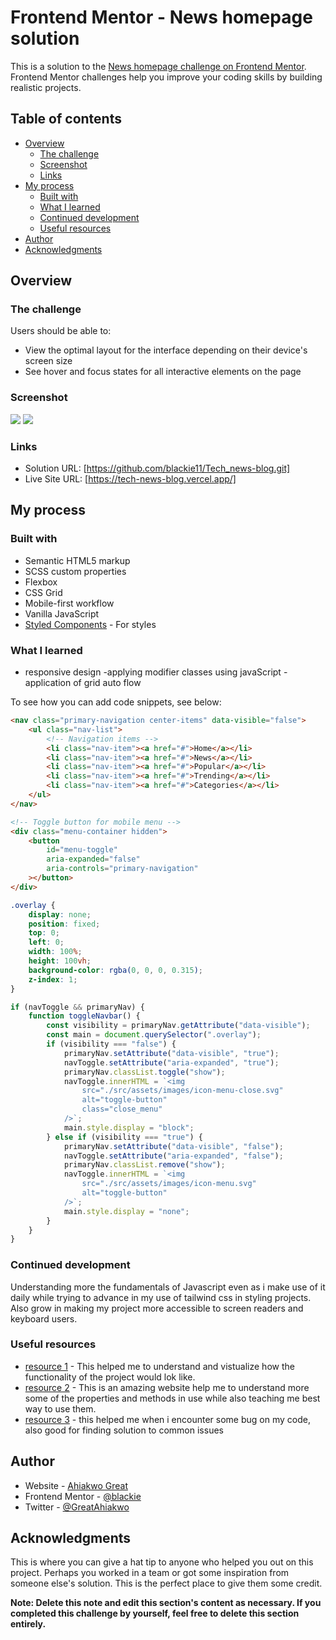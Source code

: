 # Frontend Mentor - News homepage solution

This is a solution to the [News homepage challenge on Frontend Mentor](https://www.frontendmentor.io/challenges/news-homepage-H6SWTa1MFl). Frontend Mentor challenges help you improve your coding skills by building realistic projects.

## Table of contents

-   [Overview](#overview)
    -   [The challenge](#the-challenge)
    -   [Screenshot](#screenshot)
    -   [Links](#links)
-   [My process](#my-process)
    -   [Built with](#built-with)
    -   [What I learned](#what-i-learned)
    -   [Continued development](#continued-development)
    -   [Useful resources](#useful-resources)
-   [Author](#author)
-   [Acknowledgments](#acknowledgments)

## Overview

### The challenge

Users should be able to:

-   View the optimal layout for the interface depending on their device's screen size
-   See hover and focus states for all interactive elements on the page

### Screenshot

![](./src/assets/images/Screen%20Shot%202024-03-15%20at%2015.38.55.png)
![](./src/assets/images/Screen%20Shot%202024-03-15%20at%2015.38.07.png)

### Links

-   Solution URL: [https://github.com/blackie11/Tech_news-blog.git]
-   Live Site URL: [https://tech-news-blog.vercel.app/]

## My process

### Built with

-   Semantic HTML5 markup
-   SCSS custom properties
-   Flexbox
-   CSS Grid
-   Mobile-first workflow
-   Vanilla JavaScript
-   [Styled Components](https://styled-components.com/) - For styles

### What I learned

-   responsive design
    -applying modifier classes using javaScript
    -application of grid auto flow

To see how you can add code snippets, see below:

```html
<nav class="primary-navigation center-items" data-visible="false">
    <ul class="nav-list">
        <!-- Navigation items -->
        <li class="nav-item"><a href="#">Home</a></li>
        <li class="nav-item"><a href="#">News</a></li>
        <li class="nav-item"><a href="#">Popular</a></li>
        <li class="nav-item"><a href="#">Trending</a></li>
        <li class="nav-item"><a href="#">Categories</a></li>
    </ul>
</nav>

<!-- Toggle button for mobile menu -->
<div class="menu-container hidden">
    <button
        id="menu-toggle"
        aria-expanded="false"
        aria-controls="primary-navigation"
    ></button>
</div>
```

```css
.overlay {
    display: none;
    position: fixed;
    top: 0;
    left: 0;
    width: 100%;
    height: 100vh;
    background-color: rgba(0, 0, 0, 0.315);
    z-index: 1;
}
```

```js
if (navToggle && primaryNav) {
    function toggleNavbar() {
        const visibility = primaryNav.getAttribute("data-visible");
        const main = document.querySelector(".overlay");
        if (visibility === "false") {
            primaryNav.setAttribute("data-visible", "true");
            navToggle.setAttribute("aria-expanded", "true");
            primaryNav.classList.toggle("show");
            navToggle.innerHTML = `<img
                src="./src/assets/images/icon-menu-close.svg"
                alt="toggle-button"
                class="close_menu"
            />`;
            main.style.display = "block";
        } else if (visibility === "true") {
            primaryNav.setAttribute("data-visible", "false");
            navToggle.setAttribute("aria-expanded", "false");
            primaryNav.classList.remove("show");
            navToggle.innerHTML = `<img
                src="./src/assets/images/icon-menu.svg"
                alt="toggle-button"
            />`;
            main.style.display = "none";
        }
    }
}
```

### Continued development

Understanding more the fundamentals of Javascript even as i make use of it daily while trying to advance in my use of tailwind css in styling projects.
Also grow in making my project more accessible to screen readers and keyboard users.

### Useful resources

-   [ resource 1](https://www.youtube.com) - This helped me to understand and vistualize how the functionality of the project would lok like.
-   [resource 2](https://www.w3school.com) - This is an amazing website help me to understand more some of the properties and methods in use while also teaching me best way to use them.
-   [resource 3](https://www.stackoverflow.com) - this helped me when i encounter some bug on my code, also good for finding solution to common issues

## Author

-   Website - [Ahiakwo Great](https://blackie-portfolio.vercel.app/)
-   Frontend Mentor - [@blackie](https://www.frontendmentor.io/profile/blackie)
-   Twitter - [@GreatAhiakwo](https://www.twitter.com/@GreatAhiakwo)

## Acknowledgments

This is where you can give a hat tip to anyone who helped you out on this project. Perhaps you worked in a team or got some inspiration from someone else's solution. This is the perfect place to give them some credit.

**Note: Delete this note and edit this section's content as necessary. If you completed this challenge by yourself, feel free to delete this section entirely.**
